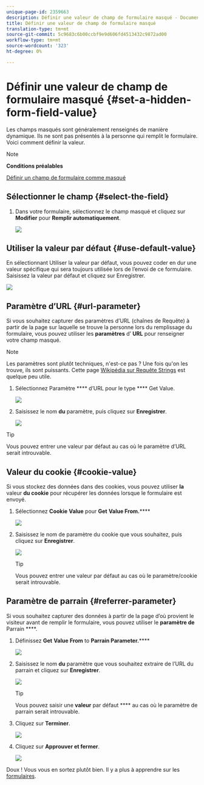 ```yaml
---
unique-page-id: 2359663
description: Définir une valeur de champ de formulaire masqué - Documents marketing - Documentation du produit
title: Définir une valeur de champ de formulaire masqué
translation-type: tm+mt
source-git-commit: 5c9683c6b00ccbf9e9d606fd4513432c9872ad00
workflow-type: tm+mt
source-wordcount: '323'
ht-degree: 0%

---
```



# Définir une valeur de champ de formulaire masqué {#set-a-hidden-form-field-value}

Les champs masqués sont généralement renseignés de manière dynamique. Ils ne sont pas présentés à la personne qui remplit le formulaire. Voici comment définir la valeur.

>[!NOTE]
>
>**Conditions préalables**
>
>[Définir un champ de formulaire comme masqué](set-a-form-field-as-hidden.md)

## Sélectionner le champ {#select-the-field}

1. Dans votre formulaire, sélectionnez le champ masqué et cliquez sur **Modifier** pour **Remplir automatiquement**.

   ![](assets/autofill.png)

## Utiliser la valeur par défaut {#use-default-value}

En sélectionnant Utiliser la valeur par défaut, vous pouvez coder en dur une valeur spécifique qui sera toujours utilisée lors de l’envoi de ce formulaire. Saisissez la valeur par défaut et cliquez sur Enregistrer.

![](assets/image2014-9-15-13-3a5-3a27.png)

## Paramètre d’URL {#url-parameter}

Si vous souhaitez capturer des paramètres d’URL (chaînes de Requête) à partir de la page sur laquelle se trouve la personne lors du remplissage du formulaire, vous pouvez utiliser les **paramètres** d’ **URL** pour renseigner votre champ masqué.

>[!NOTE]
>
>Les paramètres sont plutôt techniques, n&#39;est-ce pas ? Une fois qu&#39;on les trouve, ils sont puissants. Cette page [Wikipédia sur Requête Strings](http://en.wikipedia.org/wiki/Query_string) est quelque peu utile.

1. Sélectionnez Paramètre **** d’URL pour le type **** Get Value.

   ![](assets/image2014-9-15-13-3a6-3a48.png)

1. Saisissez le nom **du** paramètre, puis cliquez sur **Enregistrer**.

   ![](assets/image2014-9-15-13-3a7-3a35.png)

>[!TIP]
>
>Vous pouvez entrer une valeur par défaut au cas où le paramètre d’URL serait introuvable.

## Valeur du cookie {#cookie-value}

Si vous stockez des données dans des cookies, vous pouvez utiliser **la** valeur **du cookie** pour récupérer les données lorsque le formulaire est envoyé.

1. Sélectionnez **Cookie** **Value** pour **Get** **Value From.******

   ![](assets/image2014-9-15-13-3a8-3a21.png)

1. Saisissez le nom de paramètre du cookie que vous souhaitez, puis cliquez sur **Enregistrer**.

   ![](assets/image2014-9-15-13-3a8-3a43.png)

   >[!TIP]
   >
   >Vous pouvez entrer une valeur par défaut au cas où le paramètre/cookie serait introuvable.

## Paramètre de parrain {#referrer-parameter}

Si vous souhaitez capturer des données à partir de la page d’où provient le visiteur avant de remplir le formulaire, vous pouvez utiliser le **paramètre de** Parrain ****.

1. Définissez **Get** **Value** **From** to **Parrain Parameter.******

   ![](assets/image2014-9-15-13-3a9-3a31.png)

1. Saisissez le nom **du** paramètre que vous souhaitez extraire de l’URL du parrain et cliquez sur **Enregistrer**.

   ![](assets/image2014-9-15-13-3a9-3a56.png)

   >[!TIP]
   >
   >Vous pouvez saisir une **valeur** par défaut **** au cas où le paramètre de parrain serait introuvable.

1. Cliquez sur **Terminer**.

   ![](assets/image2014-9-15-13-3a10-3a26.png)

1. Cliquez sur **Approuver et fermer**.

   ![](assets/image2014-9-15-13-3a10-3a43.png)

Doux ! Vous vous en sortez plutôt bien. Il y a plus à apprendre sur les [formulaires](http://docs.marketo.com/display/docs/forms).
